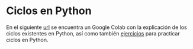 # Ciclos en Python

En el siguiente [url](https://colab.research.google.com/drive/1FKgbF6bsgDGsj9OW4m_iVpbbJYjMXDbB?usp=sharing) se encuentra un Google Colab con la explicación de los ciclos existentes en Python, así como también [ejercicios](./Ejercicios-3.md) para practicar ciclos en Python.
